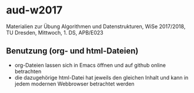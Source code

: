 # aud-w2017
Materialien zur Übung Algorithmen und Datenstrukturen, WiSe 2017/2018, TU Dresden, Mittwoch, 1. DS, APB/E023

## Benutzung (org- und html-Dateien)
* org-Dateien lassen sich in Emacs öffnen und auf github online betrachten
* die dazugehörige html-Datei hat jeweils den gleichen Inhalt und kann in jedem modernen Webbrowser betrachtet werden
